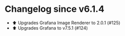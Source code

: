 # Changelog since v6.1.4
- ⬆️ Upgrades Grafana Image Renderer to 2.0.1 (#125) 
- ⬆️ Upgrades Grafana to v7.5.1 (#124) 
